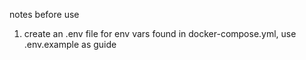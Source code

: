 notes before use

1. create an .env file for env vars found in docker-compose.yml, use .env.example as guide
